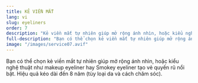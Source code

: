 ```yaml
---
title: KẺ VIỀN MẮT
lang: vi
slug: eyeliners
order: 7
description: "Kẻ viền mắt tự nhiên giúp mở rộng ánh nhìn, hoặc kiểu nghệ thuật như makeup eyeliner hay Smokey eyeliner tạo vẻ quyến rũ nổi bật."
full-description: "Bạn có thể chọn kẻ viền mắt tự nhiên giúp mở rộng ánh nhìn, hoặc kiểu nghệ thuật như makeup eyeliner hay Smokey eyeliner tạo vẻ quyến rũ nổi bật. Hiệu quả kéo dài đến 8 năm (tùy loại da và cách chăm sóc)."
image: "/images/service07.avif"
---
```

Bạn có thể chọn kẻ viền mắt tự nhiên giúp mở rộng ánh nhìn, hoặc kiểu nghệ thuật như makeup eyeliner hay Smokey eyeliner tạo vẻ quyến rũ nổi bật. Hiệu quả kéo dài đến 8 năm (tùy loại da và cách chăm sóc).